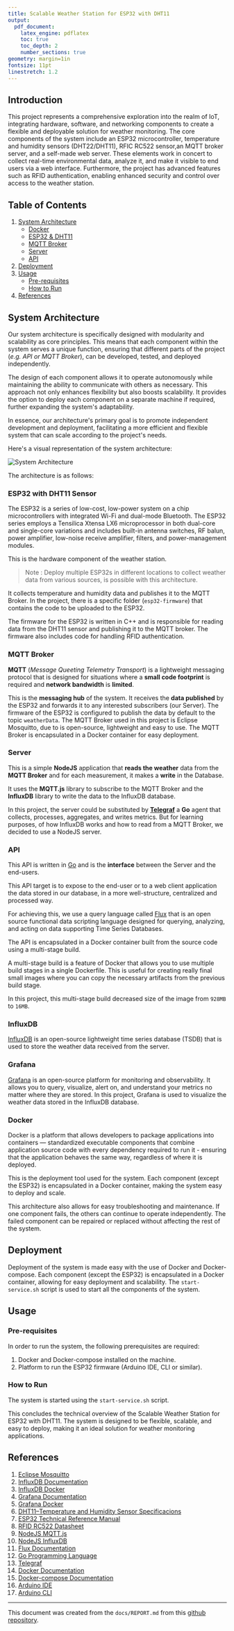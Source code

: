 ```yaml
---
title: Scalable Weather Station for ESP32 with DHT11
output: 
  pdf_document:
    latex_engine: pdflatex
    toc: true
    toc_depth: 2
    number_sections: true
geometry: margin=1in
fontsize: 11pt
linestretch: 1.2
---
```


## Introduction

This project represents a comprehensive exploration into the realm of IoT,
integrating hardware, software, and networking components to create a flexible
and deployable solution for weather monitoring. The core components of the
system include an ESP32 microcontroller, temperature and humidity sensors
(DHT22/DHT11), RFIC RC522 sensor,an MQTT broker server,
and a self-made web server. These elements work in concert to collect real-time
environmental data, analyze it, and make it visible to end users via a
web interface. Furthermore, the project has advanced features such as RFID
authentication, enabling enhanced security and control over access to the
weather station.

## Table of Contents

1. [System Architecture](#system-architecture)
    - [Docker](#docker)
    - [ESP32 & DHT11](#esp32-with-dht11-sensor)
    - [MQTT Broker](#mqtt-broker)
    - [Server](#server)
    - [API](#api)
2. [Deployment](#deployment)
3. [Usage](#usage)
    - [Pre-requisites](#pre-requisites)
    - [How to Run](#how-to-run)
4. [References](#references)

## System Architecture

Our system architecture is specifically designed with modularity and scalability
as core principles. This means that each component within the system serves a
unique function, ensuring that different parts of the project
(_e.g. API or MQTT Broker_), can be developed, tested, and deployed independently.

The design of each component allows it to operate autonomously while maintaining
the ability to communicate with others as necessary. This approach not only
enhances flexibility but also boosts scalability.
It provides the option to deploy each component on a separate machine if required,
further expanding the system's adaptability.

In essence, our architecture's primary goal is to promote independent development
and deployment, facilitating a more efficient and flexible system that can scale
according to the project's needs.

Here's a visual representation of the system architecture:

![System Architecture](./docs/images/system-architecture.png)

The architecture is as follows:

### ESP32 with DHT11 Sensor

The ESP32 is a series of low-cost, low-power system on a chip microcontrollers
with integrated Wi-Fi and dual-mode Bluetooth.
The ESP32 series employs a Tensilica Xtensa LX6 microprocessor in both dual-core
and single-core variations and includes built-in antenna switches, RF balun,
power amplifier, low-noise receive amplifier, filters, and power-management modules.

This is the hardware component of the weather station.

> Note : Deploy multiple ESP32s in different locations to collect weather data
> from various sources, is possible with this architecture.

It collects temperature and humidity data and publishes it to the MQTT Broker.
In the project, there is a specific folder (`esp32-firmware`)
that contains the code to be uploaded to the ESP32.

The firmware for the ESP32 is written in C++ and is responsible for reading data
from the DHT11 sensor and publishing it to the MQTT broker.
The firmware also includes code for handling RFID authentication.

### MQTT Broker

**MQTT** (_Message Queeting Telemetry Transport_) is a lightweight messaging protocol
that is designed for situations where a **small code footprint** is required
and **network bandwidth** is **limited**.

This is the **messaging hub** of the system. It receives the **data published**
by the ESP32 and forwards it to any interested subscribers (our Server).
The firmware of the ESP32 is configured to publish the data by default
to the topic `weatherData`.
The MQTT Broker used in this project is Eclipse Mosquitto, due to is
open-source, lightweight and easy to use. The MQTT Broker is encapsulated in a Docker
container for easy deployment.

### Server

This is a simple **NodeJS** application that **reads the weather** data from
the **MQTT Broker** and for each measurement, it makes a **write** in the Database.

It uses the **MQTT.js** library to subscribe to the MQTT Broker and the
**InfluxDB** library to write the data to the InfluxDB database.

In this project, the server could be substituted by
[**Telegraf**](https://www.influxdata.com/time-series-platform/telegraf/)
a **Go** agent that collects, processes, aggregates, and writes metrics. But
for learning purposes, of how InfluxDB works and how to read from a MQTT Broker,
we decided to use a NodeJS server.

### API

This API is written in [Go](https://go.dev/) and is the **interface** between
the Server and the end-users.

This API target is to expose to the end-user or to a web client application
the data stored in our database, in a more
well-structure, centralized and processed way.

For achieving this, we use a query language called
[Flux](https://docs.influxdata.com/flux/v0/) that
is an open source functional data scripting language designed for querying,
analyzing, and acting on data supporting Time Series Databases.

The API is encapsulated in a Docker container built from the source code using a
multi-stage build.

A multi-stage build is a feature of Docker that allows you to
use multiple build stages in a single Dockerfile. This is useful for creating
really final small images where you can copy the necessary artifacts from the
previous build stage.

In this project, this multi-stage build decreased size of the image from
`928MB` to `16MB`.

### InfluxDB

[InfluxDB](https://www.influxdata.com/) is an open-source lightweight
time series database (TSDB) that is used to store the weather data received
from the server.


### Grafana

[Grafana](https://grafana.com/) is an open-source platform for monitoring
and observability. It allows you to query, visualize, alert on, and understand
your metrics no matter where they are stored. In this project, Grafana is used
to visualize the weather data stored in the InfluxDB database.

### Docker

Docker is a platform that allows developers to package applications into
containers — standardized executable components that combine application
source code with every dependency required to run it - ensuring that the
application behaves the same way, regardless of where it is deployed.

This is the deployment tool used for the system.
Each component (except the ESP32) is encapsulated in a Docker container,
making the system easy to deploy and scale.

This architecture also allows for easy troubleshooting and maintenance.
If one component fails, the others can continue to operate independently.
The failed component can be repaired or replaced without affecting the rest
of the system.

## Deployment

Deployment of the system is made easy with the use of Docker and Docker-compose.
Each component (except the ESP32) is encapsulated in a Docker container,
allowing for easy deployment and scalability.
The `start-service.sh` script is used to start all the components of the system.

## Usage

### Pre-requisites

In order to run the system, the following prerequisites are required:

1. Docker and Docker-compose installed on the machine.
2. Platform to run the ESP32 firmware (Arduino IDE, CLI or similar).

### How to Run

The system is started using the `start-service.sh` script.

This concludes the technical overview of the Scalable Weather Station for ESP32
with DHT11. The system is designed to be flexible, scalable, and easy to deploy,
making it an ideal solution for weather monitoring applications.

## References

1. [Eclipse Mosquitto](https://hub.docker.com/_/eclipse-mosquitto/)
2. [InfluxDB Documentation](https://docs.influxdata.com/influxdb/v2/)
3. [InfluxDB Docker](https://hub.docker.com/_/influxdb)
4. [Grafana Documentation](https://grafana.com/docs/grafana/latest/)
5. [Grafana Docker](https://hub.docker.com/r/grafana/grafana)
6. [DHT11–Temperature and Humidity Sensor Specificacions](https://www.mouser.com/datasheet/2/758/DHT11-Technical-Data-Sheet-Translated-Version-1143054.pdf)
7. [ESP32 Technical Reference Manual](https://docs.espressif.com/projects/esp-idf/en/latest/esp32/hw-reference/index.html)
8. [RFID RC522 Datasheet](https://www.nxp.com/docs/en/data-sheet/MFRC522.pdf)
9. [NodeJS MQTT.js](https://www.npmjs.com/package/mqtt)
10. [NodeJS InfluxDB](https://www.npmjs.com/package/influx)
11. [Flux Documentation](https://docs.influxdata.com/flux/v0/)
12. [Go Programming Language](https://go.dev/)
13. [Telegraf](https://www.influxdata.com/time-series-platform/telegraf/)
14. [Docker Documentation](https://docs.docker.com/)
15. [Docker-compose Documentation](https://docs.docker.com/compose/)
16. [Arduino IDE](https://www.arduino.cc/en/software)
17. [Arduino CLI](https://arduino.github.io/arduino-cli/latest/)

---

This document was created from the `docs/REPORT.md` from this
[github repository](https://github.com/martimolanes/Iot-Stuff/tree/main).
